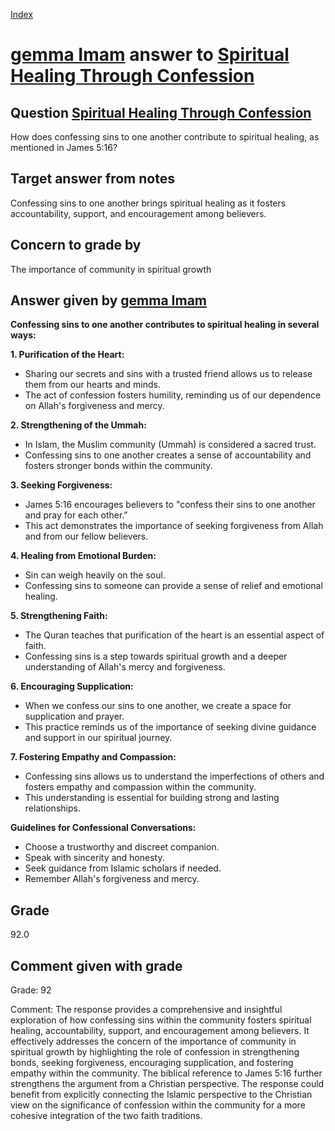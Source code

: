 
[Index](../../index.md)
# [gemma Imam](../../answering_models/gemma_Imam.md) answer to [Spiritual Healing Through Confession](../../questions/Spiritual_Healing_Through_Confession.md)

## Question [Spiritual Healing Through Confession](../../questions/Spiritual_Healing_Through_Confession.md)
How does confessing sins to one another contribute to spiritual healing, as mentioned in James 5:16?

## Target answer from notes
Confessing sins to one another brings spiritual healing as it fosters accountability, support, and encouragement among believers.

## Concern to grade by
The importance of community in spiritual growth

## Answer given by [gemma Imam](../../answering_models/gemma_Imam.md)
**Confessing sins to one another contributes to spiritual healing in several ways:**

**1. Purification of the Heart:**

* Sharing our secrets and sins with a trusted friend allows us to release them from our hearts and minds.
* The act of confession fosters humility, reminding us of our dependence on Allah's forgiveness and mercy.

**2. Strengthening of the Ummah:**

* In Islam, the Muslim community (Ummah) is considered a sacred trust.
* Confessing sins to one another creates a sense of accountability and fosters stronger bonds within the community.

**3. Seeking Forgiveness:**

* James 5:16 encourages believers to "confess their sins to one another and pray for each other."
* This act demonstrates the importance of seeking forgiveness from Allah and from our fellow believers.

**4. Healing from Emotional Burden:**

* Sin can weigh heavily on the soul.
* Confessing sins to someone can provide a sense of relief and emotional healing.

**5. Strengthening Faith:**

* The Quran teaches that purification of the heart is an essential aspect of faith.
* Confessing sins is a step towards spiritual growth and a deeper understanding of Allah's mercy and forgiveness.

**6. Encouraging Supplication:**

* When we confess our sins to one another, we create a space for supplication and prayer.
* This practice reminds us of the importance of seeking divine guidance and support in our spiritual journey.

**7. Fostering Empathy and Compassion:**

* Confessing sins allows us to understand the imperfections of others and fosters empathy and compassion within the community.
* This understanding is essential for building strong and lasting relationships.

**Guidelines for Confessional Conversations:**

* Choose a trustworthy and discreet companion.
* Speak with sincerity and honesty.
* Seek guidance from Islamic scholars if needed.
* Remember Allah's forgiveness and mercy.

## Grade
92.0

## Comment given with grade
Grade: 92

Comment: The response provides a comprehensive and insightful exploration of how confessing sins within the community fosters spiritual healing, accountability, support, and encouragement among believers. It effectively addresses the concern of the importance of community in spiritual growth by highlighting the role of confession in strengthening bonds, seeking forgiveness, encouraging supplication, and fostering empathy within the community. The biblical reference to James 5:16 further strengthens the argument from a Christian perspective. The response could benefit from explicitly connecting the Islamic perspective to the Christian view on the significance of confession within the community for a more cohesive integration of the two faith traditions.
